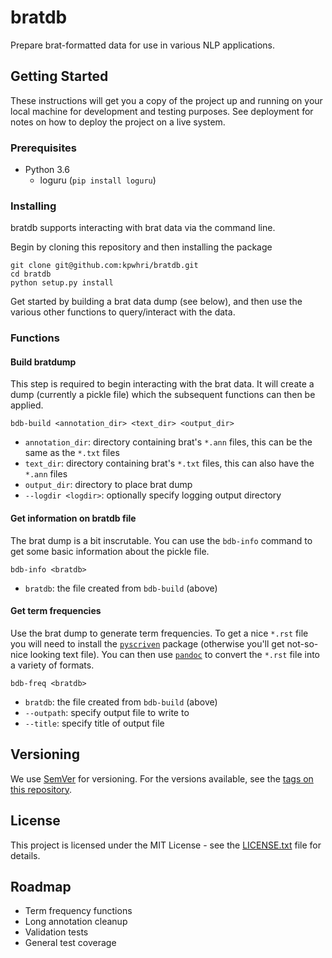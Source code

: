 # bratdb

Prepare brat-formatted data for use in various NLP applications.  

## Getting Started

These instructions will get you a copy of the project up and running on your local machine for development and testing purposes. See deployment for notes on how to deploy the project on a live system.

### Prerequisites

* Python 3.6
    * loguru (`pip install loguru`) 

### Installing

bratdb supports interacting with brat data via the command line.

Begin by cloning this repository and then installing the package

```
git clone git@github.com:kpwhri/bratdb.git
cd bratdb
python setup.py install
```

Get started by building a brat data dump (see below), and then use the various other functions to query/interact with the data.

### Functions

#### Build bratdump

This step is required to begin interacting with the brat data. It will create a dump (currently a pickle file) which the subsequent functions can then be applied.

```
bdb-build <annotation_dir> <text_dir> <output_dir>
```

* `annotation_dir`: directory containing brat's `*.ann` files, this can be the same as the `*.txt` files
* `text_dir`: directory containing brat's `*.txt` files, this can also have the `*.ann` files
* `output_dir`: directory to place brat dump
* `--logdir <logdir>`: optionally specify logging output directory

#### Get information on bratdb file

The brat dump is a bit inscrutable. You can use the `bdb-info` command to get some basic information about the pickle file.

```text
bdb-info <bratdb>
```
* `bratdb`: the file created from `bdb-build` (above)

#### Get term frequencies

Use the brat dump to generate term frequencies. To get a nice `*.rst` file you will need to install the [`pyscriven`](https://github.com/kpwhri/pyscriven) package (otherwise you'll get not-so-nice looking text file). You can then use [`pandoc`](https://pandoc.org/) to convert the `*.rst` file into a variety of formats.

```text
bdb-freq <bratdb>
``` 

* `bratdb`: the file created from `bdb-build` (above)
* `--outpath`: specify output file to write to
* `--title`: specify title of output file

## Versioning

We use [SemVer](http://semver.org/) for versioning. For the versions available, see the [tags on this repository](https://github.com/kpwhri/bratdb/tags). 


## License

This project is licensed under the MIT License - see the [LICENSE.txt](LICENSE.txt) file for details.


## Roadmap

* Term frequency functions
* Long annotation cleanup
* Validation tests
* General test coverage
